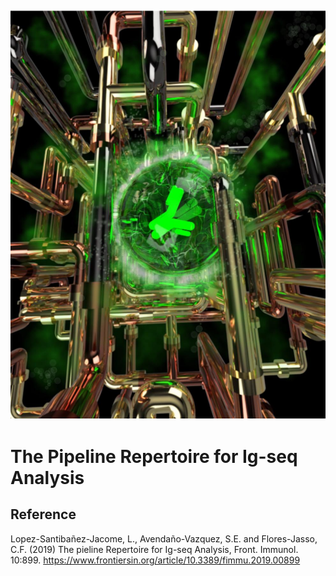 ![Ig-image](dev_notes/Ig-image.jpeg)
---

The Pipeline Repertoire for Ig-seq Analysis
===========================================

## Reference
Lopez-Santibañez-Jacome, L., Avendaño-Vazquez, S.E. and  Flores-Jasso, C.F. (2019) The pieline Repertoire for Ig-seq Analysis, Front. Immunol. 10:899.  <https://www.frontiersin.org/article/10.3389/fimmu.2019.00899>
